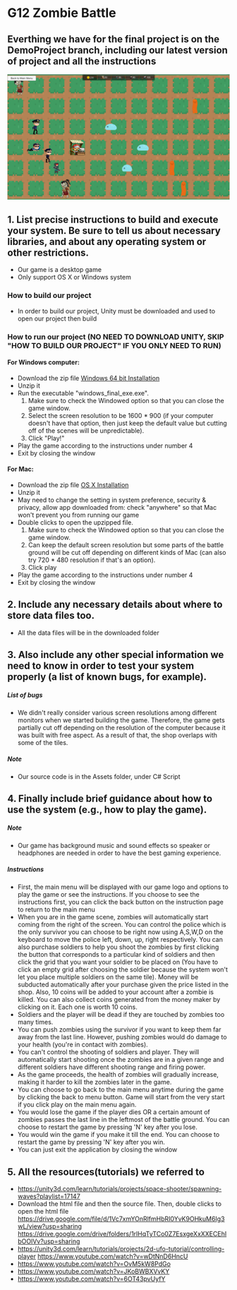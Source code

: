 # G12 Zombie Battle
## Everthing we have for the final project is on the DemoProject branch, including our latest version of project and all the instructions
![alt text](https://github.com/bryan-wu/ZombieBattleUnity/blob/DemoProject/screenshot.PNG "In-game capture")
## 1. List precise instructions to build and execute your system. Be sure to tell us about necessary libraries, and about any operating system or other restrictions.
* Our game is a desktop game
* Only support OS X or Windows system
### How to build our project
* In order to build our project, Unity must be downloaded and used to open our project then build
### How to run our project (NO NEED TO DOWNLOAD UNITY, SKIP "HOW TO BUILD OUR PROJECT" IF YOU ONLY NEED TO RUN)
#### For Windows computer:
* Download the zip file [Windows 64 bit Installation](https://drive.google.com/file/d/1fTG8APbaqy0pnA89RgLHQhVmwBE_3zpa/view?usp=sharing)
* Unzip it
* Run the executable "windows_final_exe.exe". 
  1. Make sure to check the Windowed option so that you can close the game window. 
  2. Select the screen resolution to be 1600 * 900 (if your computer doesn't have that option, then just keep the default value but cutting off of the scenes will be unpredictable). 
  3. Click "Play!"
* Play the game according to the instructions under number 4
* Exit by closing the window
#### For Mac:
* Download the zip file [OS X Installation](https://drive.google.com/open?id=1ciPjYhTharpu859l5h_GD1FEZptj_cX5)
* Unzip it
* May need to change the setting in system preference, security & privacy, allow app downloaded from: check "anywhere" so that Mac won't prevent you from running our game
* Double clicks to open the upzipped file. 
  1. Make sure to check the Windowed option so that you can close the game window. 
  2. Can keep the default screen resolution but some parts of the battle ground will be cut off depending on different kinds of Mac (can also try 720 * 480 resolution if that's an option).
  3. Click play
* Play the game according to the instructions under number 4
* Exit by closing the window
## 2. Include any necessary details about where to store data files too.
* All the data files will be in the downloaded folder
## 3. Also include any other special information we need to know in order to test your system properly (a list of known bugs, for example).
##### List of bugs
* We didn't really consider various screen resolutions among different monitors when we started building the game. Therefore, the game gets partially cut off depending on the resolution of the computer because it was built with free aspect. As a result of that, the shop overlaps with some of the tiles.
##### Note
* Our source code is in the Assets folder, under C# Script
## 4. Finally include brief guidance about how to use the system (e.g., how to play the game).
##### Note
* Our game has background music and sound effects so speaker or headphones are needed in order to have the best gaming experience.
##### Instructions
* First, the main menu will be displayed with our game logo and options to play the game or see the instructions. If you choose to see the instructions first, you can click the back button on the instruction page to return to the main menu
* When you are in the game scene, zombies will automatically start coming from the right of the screen. You can control the police which is the only survivor you can choose to be right now using A,S,W,D on the keyboard to move the police left, down, up, right respectively. You can also purchase soldiers to help you shoot the zombies by first clicking the button that corresponds to a particular kind of soldiers and then click the grid that you want your soldier to be placed on (You have to click an empty grid after choosing the soldier because the system won't let you place multiple soldiers on the same tile). Money will be subducted automatically after your purchase given the price listed in the shop. Also, 10 coins will be added to your account after a zombie is killed. You can also collect coins generated from the money maker by clicking on it. Each one is worth 10 coins. 
* Soldiers and the player will be dead if they are touched by zombies too many times.
* You can push zombies using the survivor if you want to keep them far away from the last line. However, pushing zombies would do damage to your health (you're in contact with zombies).
* You can't control the shooting of soldiers and player. They will automatically start shooting once the zombies are in a given range and different soldiers have different shooting range and firing power.
* As the game proceeds, the health of zombies will gradually increase, making it harder to kill the zombies later in the game.
* You can choose to go back to the main menu anytime during the game by clicking the back to menu button. Game will start from the very start if you click play on the main menu again.
* You would lose the game if the player dies OR a certain amount of zombies passes the last line in the leftmost of the battle ground. You can choose to restart the game by pressing 'N' key after you lose.
* You would win the game if you make it till the end. You can choose to restart the game by pressing 'N' key after you win.
* You can just exit the application by closing the window
## 5. All the resources(tutorials) we referred to
* <https://unity3d.com/learn/tutorials/projects/space-shooter/spawning-waves?playlist=17147>
* Download the html file and then the source file. Then, double clicks to open the html file
<https://drive.google.com/file/d/1Vc7xmYOnRlfmHbRI0YvK9OHkuM6Ig3wL/view?usp=sharing> <https://drive.google.com/drive/folders/1rlHqTyTCo0Z7EsxgeXxXXECEhIbOOlVv?usp=sharing>
* <https://unity3d.com/learn/tutorials/projects/2d-ufo-tutorial/controlling-player>
  <https://www.youtube.com/watch?v=wDtNnD6HncU>
* https://www.youtube.com/watch?v=OvM5kW8PdGo
* https://www.youtube.com/watch?v=JKoBWBXVvKY
* https://www.youtube.com/watch?v=6OT43pvUyfY

